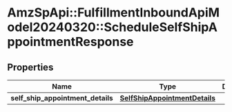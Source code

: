 # AmzSpApi::FulfillmentInboundApiModel20240320::ScheduleSelfShipAppointmentResponse

## Properties
Name | Type | Description | Notes
------------ | ------------- | ------------- | -------------
**self_ship_appointment_details** | [**SelfShipAppointmentDetails**](SelfShipAppointmentDetails.md) |  | 

